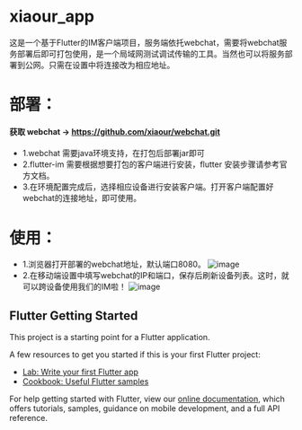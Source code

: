 # xiaour_app

这是一个基于Flutter的IM客户端项目，服务端依托webchat，需要将webchat服务部署后即可打包使用，是一个局域网测试调试传输的工具。当然也可以将服务部署到公网。只需在设置中将连接改为相应地址。

# 部署：
#### 获取 webchat -> https://github.com/xiaour/webchat.git
- 1.webchat 需要java环境支持，在打包后部署jar即可
- 2.flutter-im 需要根据想要打包的客户端进行安装，flutter 安装步骤请参考官方文档。
- 3.在环境配置完成后，选择相应设备进行安装客户端。打开客户端配置好webchat的连接地址，即可使用。

# 使用：
- 1.浏览器打开部署的webchat地址，默认端口8080。
![image](https://oscimg.oschina.net/oscnet/6ea943d0a08edf9d0f6b7677ad2bbdcde33.jpg)
- 2.在移动端设置中填写webchat的IP和端口，保存后刷新设备列表。这时，就可以跨设备使用我们的IM啦！
![image](https://oscimg.oschina.net/oscnet/3dd0bb2e21cda20a175f0fc0ec656b73fd7.jpg)


## Flutter Getting Started

This project is a starting point for a Flutter application.

A few resources to get you started if this is your first Flutter project:

- [Lab: Write your first Flutter app](https://flutter.io/docs/get-started/codelab)
- [Cookbook: Useful Flutter samples](https://flutter.io/docs/cookbook)

For help getting started with Flutter, view our 
[online documentation](https://flutter.io/docs), which offers tutorials, 
samples, guidance on mobile development, and a full API reference.
